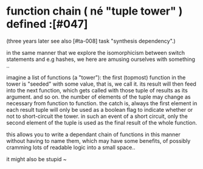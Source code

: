 # function chain ( né "tuple tower" ) defined :[#047]

(three years later see also [#ta-008] task "synthesis dependency".)

in the same manner that we explore the isomorphicism between switch statements
and e.g hashes, we here are amusing ourselves with something ..

imagine a list of functions (a "tower"): the first (topmost) function in the
tower is "seeded" with some value, that is, we call it. its result will then
feed into the next function, which gets called with those tuple of results
as its argument. and so on. the number of elements of the tuple may change
as necessary from function to function. the catch is, always the first element
in each result tuple will only be used as a boolean flag to indicate whether
or not to short-circuit the tower. in such an event of a short circuit, only
the second element of the tuple is used as the final result of the whole
function.

this allows you to write a dependant chain of functions in this manner without
having to name them, which may have some benefits, of possibly cramming
lots of readable logic into a small space..

it might also be stupid
~
